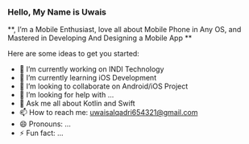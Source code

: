 ### Hello, My Name is Uwais

**, I’m a Mobile Enthusiast, love all about Mobile Phone in Any OS, and Mastered in Developing And Designing a Mobile App
** 

Here are some ideas to get you started:

- 🔭 I’m currently working on INDI Technology
- 🌱 I’m currently learning iOS Development
- 👯 I’m looking to collaborate on Android/iOS Project
- 🤔 I’m looking for help with ...
- 💬 Ask me all about Kotlin and Swift
- 📫 How to reach me: uwaisalqadri654321@gmail.com
- 😄 Pronouns: ...
- ⚡ Fun fact: ...
